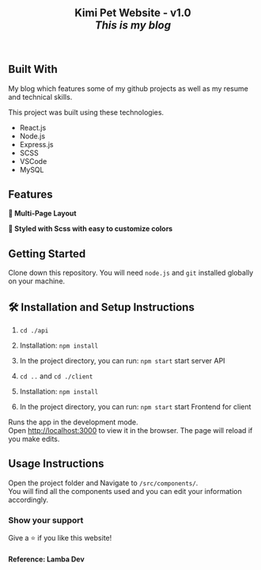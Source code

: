 <h2 align="center">
  Kimi Pet Website - v1.0<br/>
  <i>This is my blog</i>
</h2>
<br/>

## Built With

My blog which features some of my github projects as well as my resume and technical skills.<br/>

This project was built using these technologies.

- React.js
- Node.js
- Express.js
- SCSS
- VSCode
- MySQL

## Features

**📖 Multi-Page Layout**

**🎨 Styled with Scss with easy to customize colors**

## Getting Started

Clone down this repository. You will need `node.js` and `git` installed globally on your machine.

## 🛠 Installation and Setup Instructions
1. `cd ./api`

2. Installation: `npm install`

3. In the project directory, you can run: `npm start` start server API

4. `cd ..` and `cd ./client`

1. Installation: `npm install`

2. In the project directory, you can run: `npm start` start Frontend for client

Runs the app in the development mode.\
Open [http://localhost:3000](http://localhost:3000) to view it in the browser.
The page will reload if you make edits.

## Usage Instructions

Open the project folder and Navigate to `/src/components/`. <br/>
You will find all the components used and you can edit your information accordingly.

### Show your support

Give a ⭐ if you like this website!

#### Reference: Lamba Dev
